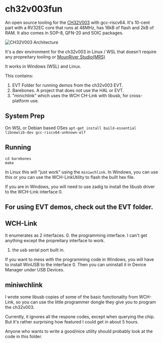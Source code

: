 # ch32v003fun

An open source tooling for the [CH32V003](http://www.wch-ic.com/products/CH32V003.html) with gcc-riscv64.  It's 10-cent part with a RV32EC core that runs at 48MHz, has 16kB of flash and 2kB of RAM.  It also comes in SOP-8, QFN-20 and SOIC packages.

![CH32V003 Architecture](https://img.wch.cn/20220921/5d7592ac-9a13-4662-910c-f9388da9ee6e.jpg)

It's a dev environment for the ch32v003 in Linux / WSL that doesn't require any propreitary tooling or [MounRiver Studio(MRS)](http://www.wch-ic.com/products/www.mounriver.com/)

It works in Windows (WSL) and Linux. 

This contains:
1. EVT Folder for running demos from the ch32v003 EVT.
2. Barebones. A project that does not use the HAL or EVT.
3. "minichlink" which uses the WCH CH-Link with libusb, for cross-platform use.

## System Prep

On WSL or Debian based OSes `apt-get install build-essential libnewlib-dev gcc-riscv64-unknown-elf`

## Running

```
cd barebones
make
```

In Linux this will "just work" using the `miniwchlink`. In Windows, you can use this or you can use the WCH-LinkUtility to flash the built hex file.

If you are in Windows, you will need to use zadig to install the libusb driver to the WCH-Link interface 0.

## For using EVT demos, check out the EVT folder.

## WCH-Link

It enumerates as 2 interfaces.
0. the programming interface.  I can't get anything except the propreitary interface to work.
1. the usb serial port built in.

If you want to mess with the programming code in Windows, you will have to install WinUSB to the interface 0.  Then you can uninstall it in Device Manager under USB Devices.

## miniwchlink

I wrote some libusb copies of some of the basic functionality from WCH-Link, so you can use the little programmer dongle they give you to program the ch32v003. 

Currently, it ignores all the respone codes, except when querying the chip.  But it's rather surprising how featured I could get in about 5 hours.

Anyone who wants to write a good/nice utility should probably look at the code in this folder.
